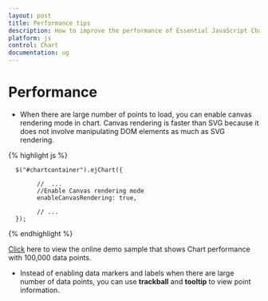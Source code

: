 ```yaml
---
layout: post
title: Performance tips 
description: How to improve the performance of Essential JavaScript Chart
platform: js
control: Chart
documentation: ug
---
```


# Performance 

* When there are large number of points to load, you can enable canvas rendering mode in chart. Canvas rendering is faster than SVG because it does not involve manipulating DOM elements as much as SVG rendering.   

{% highlight js %}

      $("#chartcontainer").ejChart({
            
            //  ...
            //Enable Canvas rendering mode
            enableCanvasRendering: true,         

            // ...
      });

{% endhighlight %}

[Click](http://js.syncfusion.com/demos/web/#!/azure/chart/performance) here to view the online demo sample that shows Chart performance with 100,000 data points.


* Instead of enabling data markers and labels when there are large number of data points, you can use **trackball** and **tooltip** to view point information.

